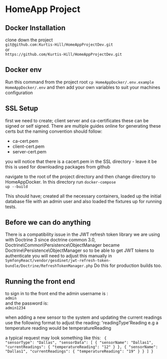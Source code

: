 <h1>HomeApp Project</h1>
<h2>Docker Installation</h2>
clone down the project <br>
<code>git@github.com:Kurtis-Hill/HomeAppProjectDev.git</code>
<br>
or
<br>
<code>https://github.com/Kurtis-Hill/HomeAppProjectDev.git</code>

<h2>Docker env</h2>
Run this command from the project root
<code>cp HomeAppDocker/.env.example HomeAppDocker/.env</code>
and then add your own variables to suit your machines configuration
<h2>SSL Setup</h2>
first we need to create; client server and ca-certificates these can be signed or self signed. There are multiple guides online for generating these certs but the naming convention should follow:
<ul>
    <li>ca-cert.pem</li>
    <li>client-cert.pem</li>
    <li>server-cert.pem</li>    
</ul>
you will notice that there is a cacert.pem in the SSL directory - leave it be this is used for downloading packages from github  

navigate to the root of the project directory and then change directory to HomeAppDocker.
In this directory run <code>docker-compose up --build</code>

This should have; created all the necessary containers, loaded up the initial database file with an admin user and also loaded the fixtures up for running tests.

<h2>Before we can do anything</h2>
There is a compatibility issue in the JWT refresh token library we are using with Doctrine 3 since doctrine common 3.0, Doctrine\Common\Persistence\ObjectManager became Doctrine\Persistence\ObjectManager
so to be able to get JWT tokens to authenticate you will need to adjust this manually in <code>SymfonyReact/vendor/gesdinet/jwt-refresh-token-bundle/Doctrine/RefreshTokenManager.php</code>
Do this for production builds too.

<h2>Running the front end</h2>
to sign in to the front end the admin username is : 
<code>
admin
</code>
and the password is: 
<code>
admin1234
</code>

when adding a new sensor to the system and updating the current readings use the following format to adjust the reading:
'readingType'Reading
e.g a temperature reading would be temperatureReading

a typical request may look something like this:
<code>
{
    "sensorType": "Dallas",
    "sensorData": [ 
        {
            "sensorName": "Dallas1",
            "currentReadings": {
                "temperatureReading": "12"
        }
        },
        {
            "sensorName": "Dallas1",
            "currentReadings": {
                "temperatureReading": "19"
            }
        }
    ]
}
</code>
